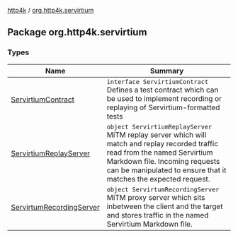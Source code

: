 [http4k](../index.md) / [org.http4k.servirtium](./index.md)

## Package org.http4k.servirtium

### Types

| Name | Summary |
|---|---|
| [ServirtiumContract](-servirtium-contract/index.md) | `interface ServirtiumContract`<br>Defines a test contract which can be used to implement recording or replaying of Servirtium-formatted tests |
| [ServirtiumReplayServer](-servirtium-replay-server/index.md) | `object ServirtiumReplayServer`<br>MiTM replay server which will match and replay recorded traffic read from the named Servirtium Markdown file. Incoming requests can be manipulated to ensure that it matches the expected request. |
| [ServirtumRecordingServer](-servirtum-recording-server/index.md) | `object ServirtumRecordingServer`<br>MiTM proxy server which sits inbetween the client and the target and stores traffic in the named Servirtium Markdown file. |
